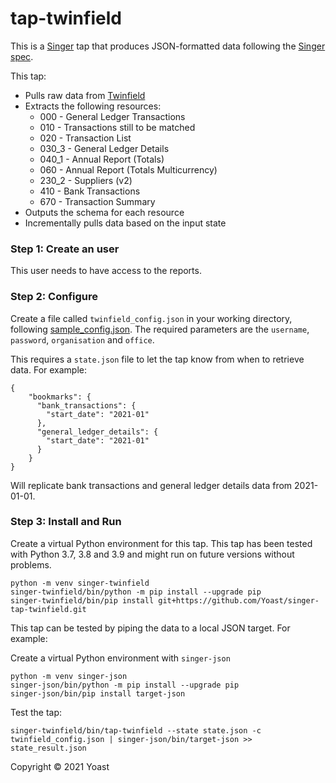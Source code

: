 # tap-twinfield

This is a [Singer](https://singer.io) tap that produces JSON-formatted data
following the [Singer
spec](https://github.com/singer-io/getting-started/blob/master/SPEC.md).

This tap:

- Pulls raw data from [Twinfield](https://accounting2.twinfield.com/webservices/documentation/#/ApiReference/Request/BrowseData)
- Extracts the following resources:
  - 000 - General Ledger Transactions
  - 010 - Transactions still to be matched
  - 020 - Transaction List
  - 030_3 - General Ledger Details
  - 040_1 - Annual Report (Totals)
  - 060 - Annual Report (Totals Multicurrency)
  - 230_2 - Suppliers (v2)
  - 410 - Bank Transactions
  - 670 - Transaction Summary
- Outputs the schema for each resource
- Incrementally pulls data based on the input state

### Step 1: Create an user

This user needs to have access to the reports.

### Step 2: Configure

Create a file called `twinfield_config.json` in your working directory, following [sample_config.json](sample_config.json). The required parameters are the `username`, `password`, `organisation` and `office`.

This requires a `state.json` file to let the tap know from when to retrieve data. For example:
```
{
    "bookmarks": {
      "bank_transactions": {
        "start_date": "2021-01"
      },
      "general_ledger_details": {
        "start_date": "2021-01"
      }
    }
}
```
Will replicate bank transactions and general ledger details data from 2021-01-01.

### Step 3: Install and Run

Create a virtual Python environment for this tap. This tap has been tested with Python 3.7, 3.8 and 3.9 and might run on future versions without problems.
```
python -m venv singer-twinfield
singer-twinfield/bin/python -m pip install --upgrade pip
singer-twinfield/bin/pip install git+https://github.com/Yoast/singer-tap-twinfield.git
```

This tap can be tested by piping the data to a local JSON target. For example:

Create a virtual Python environment with `singer-json`
```
python -m venv singer-json
singer-json/bin/python -m pip install --upgrade pip
singer-json/bin/pip install target-json
```

Test the tap:

```
singer-twinfield/bin/tap-twinfield --state state.json -c twinfield_config.json | singer-json/bin/target-json >> state_result.json
```

Copyright &copy; 2021 Yoast